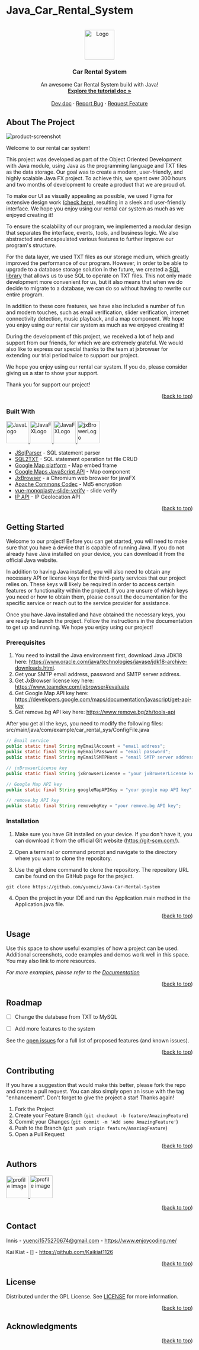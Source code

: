 # Java_Car_Rental_System

<a name="readme-top"></a>


<!-- PROJECT LOGO -->
<br />
<div align="center">
  <a href="https://github.com/yuenci/Java-Car-Rental-System">
    <img src="https://github.com/yuenci/Java-Car-Rental-System/blob/master/src/main/resources/com/example/car_rental_sys/image/UI/logo_light_green.png" alt="Logo" height="80">
  </a>

  <h3 align="center">Car Rental System</h3>

  <p align="center">
    An awesome Car Rental System build with Java!
    <br />
    <a href="Doc/Tutorial.md"><strong>Explore the tutorial doc »</strong></a>
    <br />
    <br />
    <a href="Doc/Dev.md">Dev doc</a>
    ·
    <a href="https://github.com/yuenci/Java-Car-Rental-System/issues">Report Bug</a>
    ·
    <a href="https://github.com/yuenci/Java-Car-Rental-System/issues">Request Feature</a>
  </p>
</div>




<!-- ABOUT THE PROJECT -->
## About The Project

![product-screenshot](https://github.com/yuenci/Java-Car-Rental-System/blob/master/src/main/resources/com/example/car_rental_sys/image/others/mainPage.png)

Welcome to our rental car system!

This project was developed as part of the Object Oriented Development with Java module, using Java as the programming language and TXT files as the data storage. Our goal was to create a modern, user-friendly, and highly scalable Java FX project. To achieve this, we spent over 300 hours and two months of development to create a product that we are proud of.

To make our UI as visually appealing as possible, we used Figma for extensive design work ([check here](https://www.figma.com/file/RE7NHdlnO52kMQa0YttcZB/Top-Gun?node-id=0%3A1&t=we9XeUmdO0a0OczL-1)), resulting in a sleek and user-friendly interface. We hope you enjoy using our rental car system as much as we enjoyed creating it!

To ensure the scalability of our program, we implemented a modular design that separates the interface, events, tools, and business logic. We also abstracted and encapsulated various features to further improve our program's structure.

For the data layer, we used TXT files as our storage medium, which greatly improved the performance of our program. However, in order to be able to upgrade to a database storage solution in the future, we created a [SQL library](https://github.com/yuenci/sqlParser-SQL2TXT)  that allows us to use SQL to operate on TXT files. This not only made development more convenient for us, but it also means that when we do decide to migrate to a database, we can do so without having to rewrite our entire program.

In addition to these core features, we have also included a number of fun and modern touches, such as email verification, slider verification, internet connectivity detection, music playback, and a map component. We hope you enjoy using our rental car system as much as we enjoyed creating it!

During the development of this project, we received a lot of help and support from our friends, for which we are extremely grateful. We would also like to express our special thanks to the team at jxbrowser for extending our trial period twice to support our project.

We hope you enjoy using our rental car system. If you do, please consider giving us a star to show your support.

Thank you for support our project! 

<p align="right">(<a href="#readme-top">back to top</a>)</p>



### Built With

<a href="https://www.java.com">
<img src="https://github.com/yuenci/Java-Car-Rental-System/blob/master/src/main/resources/com/example/car_rental_sys/image/others/java_logo_icon.png" alt="JavaLogo" height="60">
</a>

<a href="https://openjfx.io/">
<img src="https://github.com/yuenci/Java-Car-Rental-System/blob/master/src/main/resources/com/example/car_rental_sys/image/others/JavaFX_Logo.png" alt="JavaFXLogo" height="60"> 
</a>

<a href="https://nodejs.org/">
<img src="https://github.com/yuenci/Java-Car-Rental-System/blob/master/src/main/resources/com/example/car_rental_sys/image/others/Node.js_logo.png" alt="JavaFXLogo" height="60"> 
</a>

<a href="https://developers.google.com/maps">
<img src="https://github.com/yuenci/Java-Car-Rental-System/blob/master/src/main/resources/com/example/car_rental_sys/image/others/google-maps-platform-1200x675%201.png
" alt="jxBrowerLogo" height="60"> 
</a>

* [JSqlParser](https://github.com/JSQLParser/JSqlParser) - SQL statement parser
* [SQL2TXT](https://github.com/yuenci/sqlParser-SQL2TXT) - SQL statement operation txt file CRUD
* [Google Map platform](https://developers.google.com/maps/documentation/embed/get-started) - Map embed frame 
* [Google Maps JavaScript API](https://developers.google.com/maps/documentation/javascript/examples) - Map component 
* [JxBrowser](https://www.teamdev.com/jxbrowser) - a Chromium web browser for javaFX
* [Apache Commons Codec](https://mvnrepository.com/artifact/commons-codec/commons-codec) - Md5 encryption
* [vue-monoplasty-slide-verify](https://github.com/monoplasty/vue-monoplasty-slide-verify) - slide verify 
* [IP API](https://ip-api.com/) - IP Geolocation API

<p align="right">(<a href="#readme-top">back to top</a>)</p>


<!-- GETTING STARTED -->
## Getting Started
Welcome to our project! Before you can get started, you will need to make sure that you have a device that is capable of running Java. If you do not already have Java installed on your device, you can download it from the official Java website.

In addition to having Java installed, you will also need to obtain any necessary API or license keys for the third-party services that our project relies on. These keys will likely be required in order to access certain features or functionality within the project. If you are unsure of which keys you need or how to obtain them, please consult the documentation for the specific service or reach out to the service provider for assistance.

Once you have Java installed and have obtained the necessary keys, you are ready to launch the project. Follow the instructions in the documentation to get up and running. We hope you enjoy using our project!

### Prerequisites
1. You need to install the Java environment first, download Java JDK18 here: https://www.oracle.com/java/technologies/javase/jdk18-archive-downloads.html.
2. Get your SMTP email address, password and SMTP server address.
3. Get JxBrowser license key here: https://www.teamdev.com/jxbrowser#evaluate
4. Get Google Map API key here: https://developers.google.com/maps/documentation/javascript/get-api-key
5. Get remove.bg API key here: https://www.remove.bg/zh/tools-api

After you get all the keys, you need to modify the following files: src/main/java/com/example/car_rental_sys/ConfigFile.java
```java
// Email service
public static final String myEmailAccount = "email address";
public static final String myEmailPassword = "email password";
public static final String myEmailSMTPHost = "email SMTP server address";

// jxBrowserLicense key
public static final String jxBrowserLicense = "your jxBrowserLicense key";

// Google Map API key
public static final String googleMapAPIKey = "your google map API key";

// remove.bg API key
public static final String removebgKey = "your remove.bg API key";
```


### Installation

1. Make sure you have Git installed on your device. If you don't have it, you can download it from the official Git website (https://git-scm.com/).

2. Open a terminal or command prompt and navigate to the directory where you want to clone the repository.

3. Use the git clone command to clone the repository. The repository URL can be found on the GitHub page for the project. 
```shell
git clone https://github.com/yuenci/Java-Car-Rental-System
```
4. Open the project in your IDE and run the Application.main method in the Application.java file.

<p align="right">(<a href="#readme-top">back to top</a>)</p>



<!-- USAGE EXAMPLES -->
## Usage

Use this space to show useful examples of how a project can be used. Additional screenshots, code examples and demos work well in this space. You may also link to more resources.

_For more examples, please refer to the [Documentation](https://example.com)_

<p align="right">(<a href="#readme-top">back to top</a>)</p>



<!-- ROADMAP -->
## Roadmap
- [ ] Change the database from TXT to MySQL
- [ ] Add more features to the system



See the [open issues](https://github.com/yuenci/Java-Car-Rental-System/issues) for a full list of proposed features (and known issues).

<p align="right">(<a href="#readme-top">back to top</a>)</p>



<!-- CONTRIBUTING -->
## Contributing

If you have a suggestion that would make this better, please fork the repo and create a pull request. You can also simply open an issue with the tag "enhancement".
Don't forget to give the project a star! Thanks again!

1. Fork the Project
2. Create your Feature Branch (`git checkout -b feature/AmazingFeature`)
3. Commit your Changes (`git commit -m 'Add some AmazingFeature'`)
4. Push to the Branch (`git push origin feature/AmazingFeature`)
5. Open a Pull Request

<p align="right">(<a href="#readme-top">back to top</a>)</p>

## Authors
<a href="https://github.com/yuenci">
  <img src="https://github.com/yuenci/Laptop-Repair-Services-Management-System/blob/master/image/avatar-innis.png" alt="profile image" width="60px">
</a>

<a href="https://github.com/Kaikiat1126">
  <img src="https://github.com/yuenci/Java-Car-Rental-System/blob/master/src/main/resources/com/example/car_rental_sys/image/others/kk-Profile-logo.png" alt="profile image" width="61px">
</a>

<p align="right">(<a href="#readme-top">back to top</a>)</p>


<!-- CONTACT -->
## Contact

Innis - [yuenci1575270674@gmail.com](yuenci1575270674@gmail.com) - https://www.enjoycoding.me/

Kai Kiat - [] - https://github.com/Kaikiat1126

<p align="right">(<a href="#readme-top">back to top</a>)</p>



<!-- LICENSE -->
## License

Distributed under the GPL License. See [LICENSE](./LICENSE) for more information.

<p align="right">(<a href="#readme-top">back to top</a>)</p>







<!-- ACKNOWLEDGMENTS -->
## Acknowledgments



<p align="right">(<a href="#readme-top">back to top</a>)</p>

